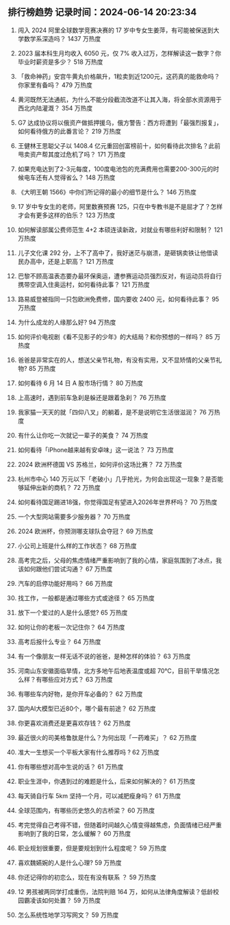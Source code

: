 
## 排行榜趋势 记录时间：2024-06-14 20:23:34
  
  1. 闯入 2024 阿里全球数学竞赛决赛的 17 岁中专女生姜萍，有可能被保送到大学数学系深造吗？ 1437 万热度
    
  2. 2023 届本科生月均收入 6050 元，仅 7% 收入过万，怎样解读这一数字？你毕业时薪资是多少？ 518 万热度
    
  3. 「救命神药」安宫牛黄丸价格飙升，1粒卖到近1200元，这药真的能救命吗？你家里有备吗？ 479 万热度
    
  4. 黄河既然无法通航，为什么不能分段截流改道不让其入海，将全部水资源用于西北内陆灌溉？ 354 万热度
    
  5. G7 达成协议将以俄资产做抵押援乌，俄方警告：西方将遭到「最强烈报复」，如何看待俄方的此番言论？ 219 万热度
    
  6. 王健林王思聪父子以 1408.4 亿元重回创富榜前十，如何看待此次排名？此前甩卖资产帮其度过危机了吗？ 171 万热度
    
  7. 如果充电达到了2-3元每度，100度电池包的充满费用也需要200-300元的时候电车还有人觉得省么？ 148 万热度
    
  8. 《大明王朝 1566》中你们所记得的最小的细节是什么？ 146 万热度
    
  9. 17 岁中专女生的老师，阿里数赛预赛 125，只在中专教书是不是屈才了？怎样才会有更多这样的伯乐？ 123 万热度
    
  10. 如何解读部属公费师范生 4+2 本硕连读新政，对就业有哪些利好和限制？ 121 万热度
    
  11. 儿子文化课 292 分，上不了高中了，我好迷茫与崩溃，是砸锅卖铁让他借读民办高中，还是上职高？ 121 万热度
    
  12. 巴黎不顾高温表态要办最环保奥运，遭参赛运动员强烈反对，有运动员将自行携带空调入住奥运村，如何看待此事？ 121 万热度
    
  13. 路易威登被指同一只包欧洲免费修，国内要收 2400 元，如何看待此事？ 95 万热度
    
  14. 为什么成龙的人缘那么好? 94 万热度
    
  15. 如何评价电视剧《看不见影子的少年》的大结局？和你预想的一样吗？ 85 万热度
    
  16. 爸爸是非常实在的人，想送父亲节礼物，有没有实用，又不显矫情的父亲节礼物? 85 万热度
    
  17. 如何看待 6 月 14 日 A 股市场行情？ 80 万热度
    
  18. 上高速时，遇到前车急刹是躲还是跟着急刹？ 76 万热度
    
  19. 我家猫一天天的就「四仰八叉」的躺着，是不是说明它生活很滋润？ 76 万热度
    
  20. 有什么让你吃一次就记一辈子的美食？ 74 万热度
    
  21. 如何看待「iPhone越来越有安卓味」这一说法？ 73 万热度
    
  22. 2024 欧洲杯德国 VS 苏格兰，如何评价这场比赛？ 72 万热度
    
  23. 杭州市中心 140 万元以下「老破小」几乎抢光，为何会出现这一现象？是否能够延伸出新的商机？ 72 万热度
    
  24. 如何看待国足踢进18强，你觉得国足有望进入2026年世界杯吗？ 70 万热度
    
  25. 一个大型网站需要多少服务器？ 70 万热度
    
  26. 2024 欧洲杯，你预测哪支球队会夺冠？ 69 万热度
    
  27. 小公司上班是什么样的工作状态？ 68 万热度
    
  28. 高考完之后，父母的焦虑情绪严重影响到了我的心情，家庭氛围到了冰点，我该如何跟他们尝试沟通？ 67 万热度
    
  29. 汽车的启停功能好用吗？ 66 万热度
    
  30. 找工作，一般都是通过哪些方式或途径？ 65 万热度
    
  31. 放下一个爱过的人是什么感觉? 65 万热度
    
  32. 如何让你的老板一次记住你？ 64 万热度
    
  33. 高考后报什么专业？ 64 万热度
    
  34. 有一个像朋友一样无话不说的爸爸，是种怎样的体验？ 63 万热度
    
  35. 河南山东安徽面临旱情，北方多地午后地表温度或超 70℃，目前干旱情况怎么样？有哪些应对方式？ 63 万热度
    
  36. 有哪些车内好物，是你开车必备的？ 62 万热度
    
  37. 国内AI大模型已近80个，哪个最有前途？ 62 万热度
    
  38. 你更喜欢消费还是更喜欢存钱？ 62 万热度
    
  39. 最近很⽕的司美格鲁肽是什么？为何出现「⼀药难买」？ 62 万热度
    
  40. 准大一生想买一个平板大家有什么推荐吗               ? 62 万热度
    
  41. 你有哪些想对高中生说的话？ 61 万热度
    
  42. 职业生涯中，你遇到过的难题是什么，后来如何解决的？ 61 万热度
    
  43. 每天骑自行车 5km 坚持一个月，可以减肥瘦身吗？ 61 万热度
    
  44. 全球范围内，有哪些历史悠久的古桥梁？ 60 万热度
    
  45. 考完觉得自己考得不错，但随着时间越久心情变得越焦虑，负面情绪已经严重影响到了我的日常，怎么缓解？ 60 万热度
    
  46. 职业规划很重要，但是要规划到什么程度呢？ 59 万热度
    
  47. 喜欢魏嬿婉的人是什么心理? 59 万热度
    
  48. 你还记得你的初恋么，现在有没有联系 ？ 59 万热度
    
  49. 12 男孩被两同学打成重伤，法院判赔 164 万，如何从法律角度解读？低龄校园霸凌该如何处置？ 59 万热度
    
  50. 怎么系统性地学习写网文？ 59 万热度
    
